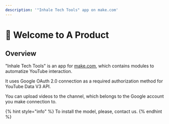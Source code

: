 ```yaml
---
description: '"Inhale Tech Tools" app on make.com'
---
```


# 👋 Welcome to A Product

## Overview

"Inhale Tech Tools" is an app for [make.com](https://make.com), which contains modules to automatize YouTube interaction.

It uses Google OAuth 2.0 connection as a required authorization method for YouTube Data V3 API.

You can upload videos to the channel, which belongs to the Google account you make connection to.

{% hint style="info" %}
To install the model, please, contact us.
{% endhint %}
